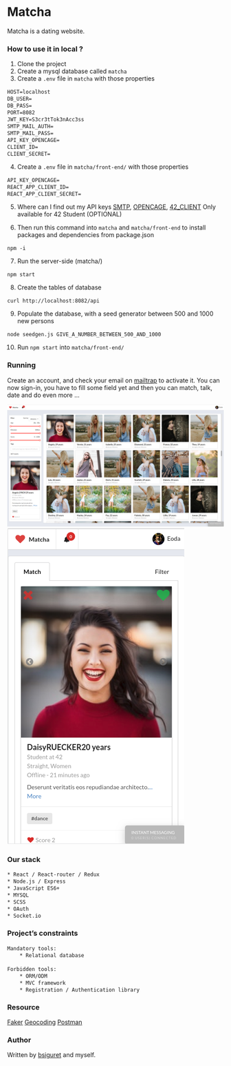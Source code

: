 # Matcha

Matcha is a dating website.

### How to use it in local ?

1. Clone the project
2. Create a mysql database called `matcha`
3. Create a `.env` file in `matcha` with those properties

```
HOST=localhost
DB_USER=
DB_PASS=
PORT=8082
JWT_KEY=S3cr3tTok3nAcc3ss
SMTP_MAIL_AUTH=
SMTP_MAIL_PASS=
API_KEY_OPENCAGE=
CLIENT_ID=
CLIENT_SECRET=
```

4. Create a `.env` file in `matcha/front-end/` with those properties

```
API_KEY_OPENCAGE=
REACT_APP_CLIENT_ID=
REACT_APP_CLIENT_SECRET=
```

5. Where can I find out my API keys
[SMTP](https://mailtrap.io),
[OPENCAGE](https://opencagedata.com/),
[42_CLIENT](https://api.intra.42.fr) Only available for 42 Student (OPTIONAL)

6. Then run this command into `matcha` and `matcha/front-end` to install packages and dependencies from package.json

```
npm -i 
```

7. Run the server-side (matcha/)

```
npm start
```

8. Create the tables of database

```
curl http://localhost:8082/api
```

9. Populate the database, with a seed generator between 500 and 1000 new persons  

```
node seedgen.js GIVE_A_NUMBER_BETWEEN_500_AND_1000
```

10. Run `npm start` into `matcha/front-end/`

### Running

Create an account, and check your email on [mailtrap](https://mailtrap.io) to activate it.
You can now sign-in, you have to fill some field yet and then you can match, talk, date and do even more ...

![matcha](./assets/matcha.png "main_page")
![matcha-mobile](./assets/matcha-mobile.png "main_page_mobile")

### Our stack

	* React / React-router / Redux
	* Node.js / Express
	* JavaScript ES6+
	* MYSQL
	* SCSS
 	* OAuth
	* Socket.io

### Project’s constraints

	Mandatory tools: 
		* Relational database 

	Forbidden tools:
		* ORM/ODM
		* MVC framework
		* Registration / Authentication library

### Resource
[Faker](https://unsplash.com/developers)
[Geocoding](https://developers.google.com/maps/solutions/store-locator/clothing-store-locator#finding-locations-with-mysql)
[Postman](https://www.getpostman.com/)

### Author

Written by [bsiguret](https://github.com/bsiguret) and myself.

